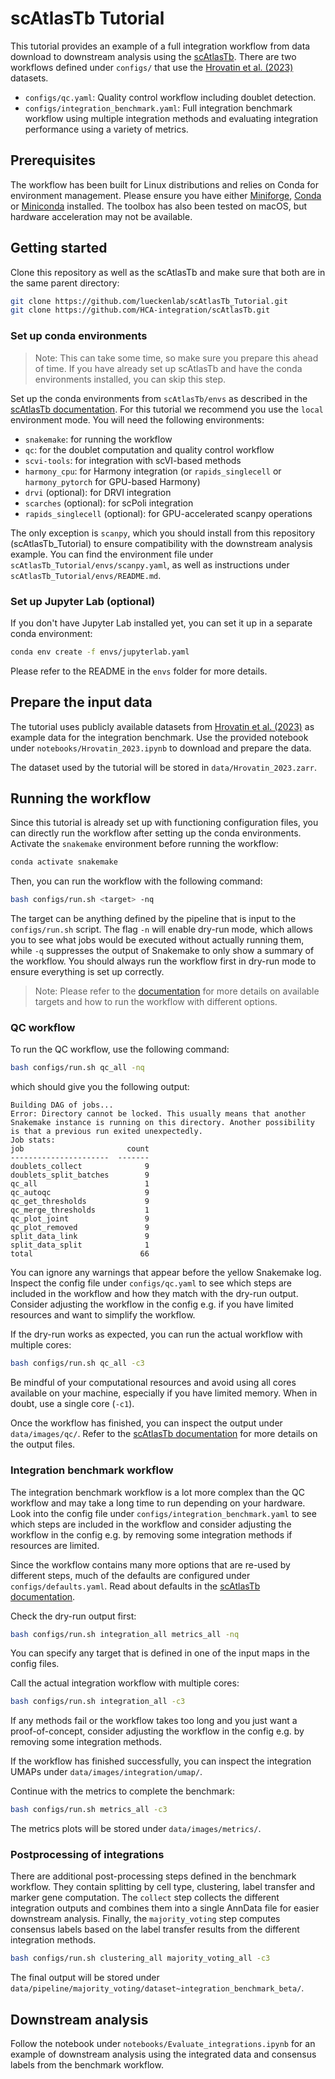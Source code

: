 # scAtlasTb Tutorial

This tutorial provides an example of a full integration workflow from data download to downstream analysis using the [scAtlasTb](https://github.com/HCA-integration/scAtlasTb).
There are two workflows defined under `configs/` that use the [Hrovatin et al. (2023)](https://doi.org/10.1038/s42255-023-00876-x) datasets.

* `configs/qc.yaml`: Quality control workflow including doublet detection.
* `configs/integration_benchmark.yaml`: Full integration benchmark workflow using multiple integration methods and evaluating integration performance using a variety of metrics.

## Prerequisites

The workflow has been built for Linux distributions and relies on Conda for environment management.
Please ensure you have either [Miniforge](https://github.com/conda-forge/miniforge), [Conda](https://docs.conda.io/en/latest/) or [Miniconda](https://docs.conda.io/en/latest/miniconda.html) installed.
The toolbox has also been tested on macOS, but hardware acceleration may not be available.

## Getting started

Clone this repository as well as the scAtlasTb and make sure that both are in the same parent directory:

```bash
git clone https://github.com/lueckenlab/scAtlasTb_Tutorial.git
git clone https://github.com/HCA-integration/scAtlasTb.git
```

### Set up conda environments

> Note: This can take some time, so make sure you prepare this ahead of time. If you have already set up scAtlasTb and have the conda environments installed, you can skip this step.

Set up the conda environments from `scAtlasTb/envs` as described in the [scAtlasTb documentation](https://scatlastb.readthedocs.io/en/latest/getting_started/installation.html#option-2-env-mode-local).
For this tutorial we recommend you use the `local` environment mode.
You will need the following environments:

- `snakemake`: for running the workflow
- `qc`: for the doublet computation and quality control workflow
- `scvi-tools`: for integration with scVI-based methods
- `harmony_cpu`: for Harmony integration (or `rapids_singlecell` or `harmony_pytorch` for GPU-based Harmony)
- `drvi` (optional): for DRVI integration
- `scarches` (optional): for scPoli integration
- `rapids_singlecell` (optional): for GPU-accelerated scanpy operations

The only exception is `scanpy`, which you should install from this repository (scAtlasTb_Tutorial) to ensure compatibility with the downstream analysis example.
You can find the environment file under `scAtlasTb_Tutorial/envs/scanpy.yaml`, as well as instructions under `scAtlasTb_Tutorial/envs/README.md`.

### Set up Jupyter Lab (optional)

If you don't have Jupyter Lab installed yet, you can set it up in a separate conda environment:

```bash
conda env create -f envs/jupyterlab.yaml
```

Please refer to the README in the `envs` folder for more details.

## Prepare the input data

The tutorial uses publicly available datasets from [Hrovatin et al. (2023)](https://doi.org/10.1038/s42255-023-00876-x) as example data for the integration benchmark.
Use the provided notebook under `notebooks/Hrovatin_2023.ipynb` to download and prepare the data.

The dataset used by the tutorial will be stored in `data/Hrovatin_2023.zarr`.

## Running the workflow

Since this tutorial is already set up with functioning configuration files, you can directly run the workflow after setting up the conda environments.
Activate the `snakemake` environment before running the workflow:

```bash
conda activate snakemake
```

Then, you can run the workflow with the following command:

```bash
bash configs/run.sh <target> -nq
```

The target can be anything defined by the pipeline that is input to the `configs/run.sh` script.
The flag `-n` will enable dry-run mode, which allows you to see what jobs would be executed without actually running them, while `-q` suppresses the output of Snakemake to only show a summary of the workflow.
You should always run the workflow first in dry-run mode to ensure everything is set up correctly.

> Note: Please refer to the [documentation](https://scatlastb.readthedocs.io/en/latest/getting_started/call_pipeline.html#list-all-available-rules) for more details on available targets and how to run the workflow with different options.

### QC workflow

To run the QC workflow, use the following command:

```bash
bash configs/run.sh qc_all -nq
```

which should give you the following output:

```
Building DAG of jobs...
Error: Directory cannot be locked. This usually means that another Snakemake instance is running on this directory. Another possibility is that a previous run exited unexpectedly.
Job stats:
job                       count
----------------------  -------
doublets_collect              9
doublets_split_batches        9
qc_all                        1
qc_autoqc                     9
qc_get_thresholds             9
qc_merge_thresholds           1
qc_plot_joint                 9
qc_plot_removed               9
split_data_link               9
split_data_split              1
total                        66
```

You can ignore any warnings that appear before the yellow Snakemake log.
Inspect the config file under `configs/qc.yaml` to see which steps are included in the workflow and how they match with the dry-run output.
Consider adjusting the workflow in the config e.g. if you have limited resources and want to simplify the workflow.

If the dry-run works as expected, you can run the actual workflow with multiple cores:

```bash
bash configs/run.sh qc_all -c3
```

Be mindful of your computational resources and avoid using all cores available on your machine, especially if you have limited memory.
When in doubt, use a single core (`-c1`).

Once the workflow has finished, you can inspect the output under `data/images/qc/`.
Refer to the [scAtlasTb documentation](https://scatlastb.readthedocs.io/en/latest/workflows/qc.html) for more details on the output files.

### Integration benchmark workflow

The integration benchmark workflow is a lot more complex than the QC workflow and may take a long time to run depending on your hardware.
Look into the config file under `configs/integration_benchmark.yaml` to see which steps are included in the workflow and consider adjusting the workflow in the config e.g. by removing some integration methods if resources are limited.

Since the workflow contains many more options that are re-used by different steps, much of the defaults are configured under `configs/defaults.yaml`.
Read about defaults in the [scAtlasTb documentation](https://scatlastb.readthedocs.io/en/latest/advanced_configuration/advanced.html#set-defaults).

Check the dry-run output first:

```bash
bash configs/run.sh integration_all metrics_all -nq
```

You can specify any target that is defined in one of the input maps in the config files.

Call the actual integration workflow with multiple cores:

```bash
bash configs/run.sh integration_all -c3
```

If any methods fail or the workflow takes too long and you just want a proof-of-concept, consider adjusting the workflow in the config e.g. by removing some integration methods.

If the workflow has finished successfully, you can inspect the integration UMAPs under `data/images/integration/umap/`.

Continue with the metrics to complete the benchmark:

```bash
bash configs/run.sh metrics_all -c3
```

The metrics plots will be stored under `data/images/metrics/`.

### Postprocessing of integrations

There are additional post-processing steps defined in the benchmark workflow.
They contain splitting by cell type, clustering, label transfer and marker gene computation.
The `collect` step collects the different integration outputs and combines them into a single AnnData file for easier downstream analysis.
Finally, the `majority_voting` step computes consensus labels based on the label transfer results from the different integration methods.

```bash
bash configs/run.sh clustering_all majority_voting_all -c3
```

The final output will be stored under `data/pipeline/majority_voting/dataset~integration_benchmark_beta/`.

## Downstream analysis

Follow the notebook under `notebooks/Evaluate_integrations.ipynb` for an example of downstream analysis using the integrated data and consensus labels from the benchmark workflow.
